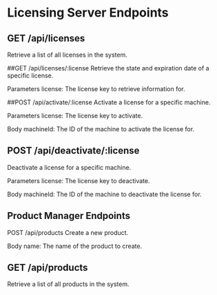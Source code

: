 # Licensing Server Endpoints
## GET /api/licenses
Retrieve a list of all licenses in the system.

##GET /api/licenses/:license
Retrieve the state and expiration date of a specific license.

Parameters
license: The license key to retrieve information for.

##POST /api/activate/:license
Activate a license for a specific machine.

Parameters
license: The license key to activate.

Body
machineId: The ID of the machine to activate the license for.

## POST /api/deactivate/:license
Deactivate a license for a specific machine.

Parameters
license: The license key to deactivate.

Body
machineId: The ID of the machine to deactivate the license for.

## Product Manager Endpoints
POST /api/products
Create a new product.

Body
name: The name of the product to create.

## GET /api/products
Retrieve a list of all products in the system.